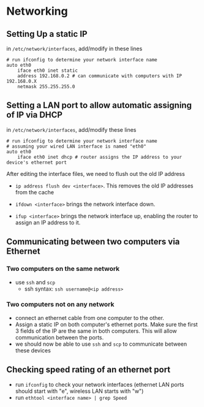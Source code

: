 # Networking

## Setting Up a static IP

in `/etc/network/interfaces`, add/modify in these lines

```
# run ifconfig to determine your network interface name
auto eth0
    iface eth0 inet static
    address 192.168.0.2 # can communicate with computers with IP 192.168.0.X
    netmask 255.255.255.0
```

## Setting a LAN port to allow automatic assigning of IP via DHCP

in `/etc/network/interfaces`, add/modify these lines

```
# run ifconfig to determine your network interface name
# assuming your wired LAN interface is named "eth0"
auto eth0
    iface eth0 inet dhcp # router assigns the IP address to your device's ethernet port
```

After editing the interface files, we need to flush out the old IP address

* `ip address flush dev <interface>`. This removes the old IP addresses from the cache

* `ifdown <interface>` brings the network interface down.

* `ifup <interface>` brings the network interface up, enabling the router to assign an IP address to it.

## Communicating between two computers via Ethernet

### Two computers on the same network
* use `ssh` and `scp`
    * ssh syntax: `ssh username@<ip address>`

### Two computers not on any network
* connect an ethernet cable from one computer to the other.
* Assign a static IP on both computer's ethernet ports. Make sure the first 3 fields of the IP are the same in both computers. This will allow communication between the ports.
* we should now be able to use `ssh` and `scp` to communicate between these devices

## Checking speed rating of an ethernet port
* run `ifconfig` to check your network interfaces (ethernet LAN ports should start with "e", wireless LAN starts with "w")
* run `ethtool <interface name> | grep Speed`